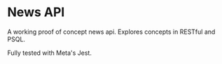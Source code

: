 # News API

A working proof of concept news api. Explores concepts in RESTful and PSQL.

Fully tested with Meta's Jest.

